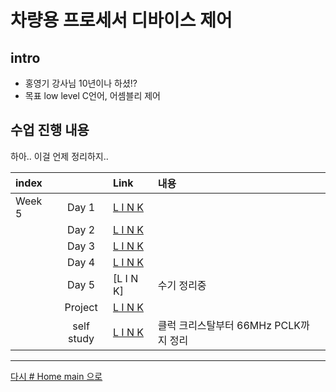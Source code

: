 

# 차량용 프로세서 디바이스 제어

<!-- <img src="http://image.yes24.com/momo/TopCate1022/MidCate002/102118064.jpg" width="40%" height="30%"> -->

## intro 

* 홍영기 강사님 10년이나 하셨!?
* 목표 low level C언어, 어셈블리 제어
  
<!-- 
```
홍영기 선생님 10년이나 하심
guile21c@gmail.com
blog.naver.com/guile21c
010-2567-9271
``` -->


## 수업 진행 내용

하아.. 이걸 언제 정리하지..


|index||Link|내용||
|:---|:---:|:---|:---|:---|
|Week 5|Day 1|[L I N K](./w05_car_dc/w05d01.md)|
||Day 2|[L I N K](./w05_car_dc/w05d02.md)|
||Day 3|[L I N K](./w05_car_dc/w05d03.md)|
||Day 4|[L I N K](./w05_car_dc/w05d04.md)|
||Day 5|[L I N K]|수기 정리중
||Project|[L I N K](./w05_car_dc/proj/w05proj.md)|
||self study|[L I N K](./w05_car_dc/s01.md)|클럭 크리스탈부터 66MHz PCLK까지 정리

<!-- (./w05_car_dc/w05d02.md)|문자열까지? -->


<!-- ||Day 3|[L I N K](./w04_py/w04d03.md)|기본문법까지?
||Day 4|[L I N K](./w04_py/w04d04.md)|class?
||Day 5|[L I N K](./w04_py/w04d05.md)|후반 gui, socket, multiprocessing ??
||Project|[L I N K]|미완성
||self study|[L I N K](./w04_py/py_s01.md)|따로 찾아본 내용
  -->

---

[다시 # Home main 으로](../README.md)
